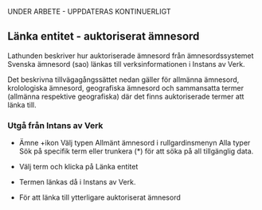 UNDER ARBETE - UPPDATERAS KONTINUERLIGT

## Länka entitet - auktoriserat ämnesord

Lathunden beskriver hur auktoriserade ämnesord från ämnesordssystemet Svenska ämnesord (sao) länkas till verksinformationen i Instans av Verk. 

Det beskrivna tillvägagångssättet nedan gäller för allmänna ämnesord, krolologiska ämnesord, geografiska ämnesord och sammansatta termer (allmänna respektive geografiska) där det finns auktoriserade termer att länka till. 

### Utgå från Intans av Verk

* Ämne 
+ikon
Välj typen Allmänt ämnesord i rullgardinsmenyn Alla typer
Sök på specifik term eller trunkera (*) för att söka på all tillgänglig data.

* Välj term och klicka på Länka entitet

* Termen länkas då i Instans av Verk.

* För att länka till ytterligare auktoriserat ämnesord



